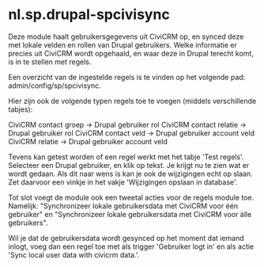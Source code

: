 nl.sp.drupal-spcivisync
=======================

Deze module haalt gebruikersgegevens uit CiviCRM op, en synced deze met lokale velden en rollen van Drupal gebruikers. Welke informatie er precies uit CiviCRM wordt opgehaald, en waar deze in Drupal terecht komt, is in te stellen met regels.

Een overzicht van de ingestelde regels is te vinden op het volgende pad: admin/config/sp/spcivisync.

Hier zijn ook de volgende typen regels toe te voegen (middels verschillende tabjes):

CiviCRM contact groep -> Drupal gebruiker rol
CiviCRM contact relatie -> Drupal gebruiker rol
CiviCRM contact veld -> Drupal gebruiker account veld
CiviCRM relatie -> Drupal gebruiker account veld

Tevens kan getest worden of een regel werkt met het tabje 'Test regels'. Selecteer een Drupal gebruiker, en klik op tekst. Je krijgt nu te zien wat er wordt gedaan. Als dit naar wens is kan je ook de wijzigingen echt op slaan. Zet daarvoor een vinkje in het vakje 'Wijzigingen opslaan in database'.

Tot slot voegt de module ook een tweetal acties voor de regels module toe. Namelijk: "Synchronizeer lokale gebruikersdata met CiviCRM voor één gebruiker" en "Synchronizeer lokale gebruikersdata met CiviCRM voor àlle gebruikers".

Wil je dat de gebruikersdata wordt gesynced op het moment dat iemand inlogt, voeg dan een regel toe met als trigger 'Gebruiker logt in' en als actie 'Sync local user data with civicrm data.'.
